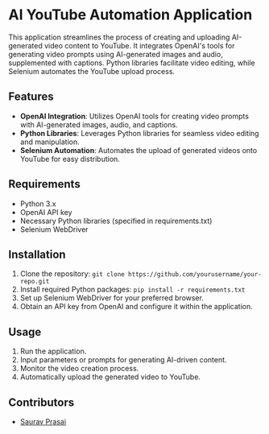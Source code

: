 # AI YouTube Automation Application

This application streamlines the process of creating and uploading AI-generated video content to YouTube. It integrates OpenAI's tools for generating video prompts using AI-generated images and audio, supplemented with captions. Python libraries facilitate video editing, while Selenium automates the YouTube upload process.

## Features

- **OpenAI Integration**: Utilizes OpenAI tools for creating video prompts with AI-generated images, audio, and captions.
- **Python Libraries**: Leverages Python libraries for seamless video editing and manipulation.
- **Selenium Automation**: Automates the upload of generated videos onto YouTube for easy distribution.

## Requirements

- Python 3.x
- OpenAI API key
- Necessary Python libraries (specified in requirements.txt)
- Selenium WebDriver

## Installation

1. Clone the repository: `git clone https://github.com/yourusername/your-repo.git`
2. Install required Python packages: `pip install -r requirements.txt`
3. Set up Selenium WebDriver for your preferred browser.
4. Obtain an API key from OpenAI and configure it within the application.

## Usage

1. Run the application.
2. Input parameters or prompts for generating AI-driven content.
3. Monitor the video creation process.
4. Automatically upload the generated video to YouTube.

## Contributors

- [Saurav Prasai](https://github.com/sauravprasai)



